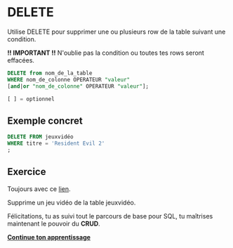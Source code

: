 # DELETE

Utilise DELETE pour supprimer une ou plusieurs row de la table suivant une condition.

**!! IMPORTANT !!** N'oublie pas la condition ou toutes tes rows seront effacées.

```SQL
DELETE from nom_de_la_table
WHERE nom_de_colonne OPERATEUR "valeur"
[and|or "nom_de_colonne" OPERATEUR "valeur"];

[ ] = optionnel
``` 

## Exemple concret

```SQL
DELETE FROM jeuxvidéo
WHERE titre = 'Resident Evil 2'
;
```

## Exercice

Toujours avec ce [lien](https://www.db-fiddle.com/f/72RoqENfdHHP6fHYNczPzW/2).

Supprime un jeu vidéo de la table jeuxvidéo.

Félicitations, tu as suivi tout le parcours de base pour SQL, tu maîtrises maintenant le pouvoir du **CRUD**.

[**Continue ton apprentissage**](https://github.com/Anxium/exercice-sql/tree/master)